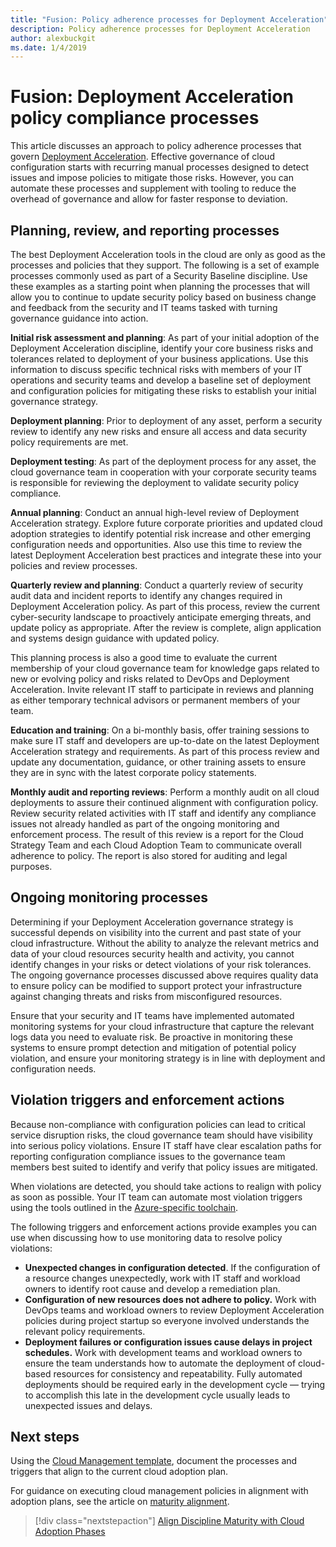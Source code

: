 ```yaml
---
title: "Fusion: Policy adherence processes for Deployment Acceleration"
description: Policy adherence processes for Deployment Acceleration
author: alexbuckgit
ms.date: 1/4/2019
---
```


# Fusion: Deployment Acceleration policy compliance processes

This article discusses an approach to policy adherence processes that govern [Deployment Acceleration](./overview.md). Effective governance of cloud configuration starts with recurring manual processes designed to detect issues and impose policies to mitigate those risks. However, you can automate these processes and supplement with tooling to reduce the overhead of governance and allow for faster response to deviation.

## Planning, review, and reporting processes

The best Deployment Acceleration tools in the cloud are only as good as the processes and policies that they support. The following is a set of example processes commonly used as part of a Security Baseline discipline. Use these examples as a starting point when planning the processes that will allow you to continue to update security policy based on business change and feedback from the security and IT teams tasked with turning governance guidance into action.

**Initial risk assessment and planning**: As part of your initial adoption of the Deployment Acceleration discipline, identify your core business risks and tolerances related to deployment of your business applications. Use this information to discuss specific technical risks with members of your IT operations and security teams and develop a baseline set of deployment and configuration policies for mitigating these risks to establish your initial governance strategy.

**Deployment planning**: Prior to deployment of any asset, perform a security review to identify any new risks and ensure all access and data security policy requirements are met.

**Deployment testing**: As part of the deployment process for any asset, the cloud governance team in cooperation with your corporate security teams is responsible for reviewing the deployment to validate security policy compliance.

**Annual planning**: Conduct an annual high-level review of Deployment Acceleration strategy. Explore future corporate priorities and updated cloud adoption strategies to identify potential risk increase and other emerging configuration needs and opportunities. Also use this time to review the latest Deployment Acceleration best practices and integrate these into your policies and review processes.

**Quarterly review and planning**: Conduct a quarterly review of security audit data and incident reports to identify any changes required in Deployment Acceleration policy. As part of this process, review the current cyber-security landscape to proactively anticipate emerging threats, and update policy as appropriate. After the review is complete, align application and systems design guidance with updated policy.

This planning process is also a good time to evaluate the current membership of your cloud governance team for knowledge gaps related to new or evolving policy and risks related to DevOps and Deployment Acceleration. Invite relevant IT staff to participate in reviews and planning as either temporary technical advisors or permanent members of your team.

**Education and training**: On a bi-monthly basis, offer training sessions to make sure IT staff and developers are up-to-date on the latest Deployment Acceleration strategy and requirements. As part of this process review and update any documentation, guidance, or other training assets to ensure they are in sync with the latest corporate policy statements.

**Monthly audit and reporting reviews**: Perform a monthly audit on all cloud deployments to assure their continued alignment with configuration policy. Review security related activities with IT staff and identify any compliance issues not already handled as part of the ongoing monitoring and enforcement process. The result of this review is a report for the Cloud Strategy Team and each Cloud Adoption Team to communicate overall adherence to policy. The report is also stored for auditing and legal purposes.

## Ongoing monitoring processes

Determining if your Deployment Acceleration governance strategy is successful depends on visibility into the current and past state of your cloud infrastructure. Without the ability to analyze the relevant metrics and data of your cloud resources security health and activity, you cannot identify changes in your risks or detect violations of your risk tolerances. The ongoing governance processes discussed above requires quality data to ensure policy can be modified to support protect your infrastructure against changing threats and risks from misconfigured resources.

Ensure that your security and IT teams have implemented automated monitoring systems for your cloud infrastructure that capture the relevant logs data you need to evaluate risk. Be proactive in monitoring these systems to ensure prompt detection and mitigation of potential policy violation, and ensure your monitoring strategy is in line with deployment and configuration needs.

## Violation triggers and enforcement actions

Because non-compliance with configuration policies can lead to critical service disruption risks, the cloud governance team should have visibility into serious policy violations. Ensure IT staff have clear escalation paths for reporting configuration compliance issues to the governance team members best suited to identify and verify that policy issues are mitigated.  

When violations are detected, you should take actions to realign with policy as soon as possible. Your IT team can automate most violation triggers using the tools outlined in the [Azure-specific toolchain](toolchain.md).

The following triggers and enforcement actions provide examples you can use when discussing how to use monitoring data to resolve policy violations:

- **Unexpected changes in configuration detected**. If the configuration of a resource changes unexpectedly, work with IT staff and workload owners to identify root cause and develop a remediation plan.
- **Configuration of new resources does not adhere to policy.** Work with DevOps teams and workload owners to review Deployment Acceleration policies during project startup so everyone involved understands the relevant policy requirements.
- **Deployment failures or configuration issues cause delays in project schedules.** Work with development teams and workload owners to ensure the team understands how to automate the deployment of cloud-based resources for consistency and repeatability. Fully automated deployments should be required early in the development cycle &mdash; trying to accomplish this late in the development cycle usually leads to unexpected issues and delays.

## Next steps

Using the [Cloud Management template](./template.md), document the processes and triggers that align to the current cloud adoption plan.

For guidance on executing cloud management policies in alignment with adoption plans, see the article on [maturity alignment](maturity-adoption-alignment.md).

> [!div class="nextstepaction"]
> [Align Discipline Maturity with Cloud Adoption Phases](./maturity-adoption-alignment.md)
